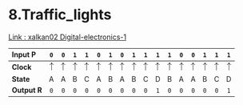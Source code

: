 
# 8.Traffic_lights

[Link : xalkan02 Digital-electronics-1](https://github.com/TarikVUT/Digital-electronics-1/tree/main/labs/8.traffic_lights)


| **Input P** | `0` | `0` | `1` | `1` | `0` | `1` | `0` | `1` | `1` | `1` | `1` | `0` | `0` | `1` | `1` | `1` |
| :-- | :-: | :-: | :-: | :-: | :-: | :-: | :-: | :-: | :-: | :-: | :-: | :-: | :-: | :-: | :-: | :-: |
| **Clock** | ![rising](https://github.com/TarikVUT/Digital-electronics-1/blob/main/labs/8.traffic_lights/image/1.png) | ![rising](https://github.com/TarikVUT/Digital-electronics-1/blob/main/labs/8.traffic_lights/image/1.png) | ![rising](https://github.com/TarikVUT/Digital-electronics-1/blob/main/labs/8.traffic_lights/image/1.png) | ![rising](https://github.com/TarikVUT/Digital-electronics-1/blob/main/labs/8.traffic_lights/image/1.png) | ![rising](https://github.com/TarikVUT/Digital-electronics-1/blob/main/labs/8.traffic_lights/image/1.png) | ![rising](https://github.com/TarikVUT/Digital-electronics-1/blob/main/labs/8.traffic_lights/image/1.png) | ![rising](https://github.com/TarikVUT/Digital-electronics-1/blob/main/labs/8.traffic_lights/image/1.png) | ![rising](https://github.com/TarikVUT/Digital-electronics-1/blob/main/labs/8.traffic_lights/image/1.png) | ![rising](https://github.com/TarikVUT/Digital-electronics-1/blob/main/labs/8.traffic_lights/image/1.png) | ![rising](https://github.com/TarikVUT/Digital-electronics-1/blob/main/labs/8.traffic_lights/image/1.png) | ![rising](https://github.com/TarikVUT/Digital-electronics-1/blob/main/labs/8.traffic_lights/image/1.png) | ![rising](https://github.com/TarikVUT/Digital-electronics-1/blob/main/labs/8.traffic_lights/image/1.png) | ![rising](https://github.com/TarikVUT/Digital-electronics-1/blob/main/labs/8.traffic_lights/image/1.png) | ![rising](https://github.com/TarikVUT/Digital-electronics-1/blob/main/labs/8.traffic_lights/image/1.png) | ![rising](https://github.com/TarikVUT/Digital-electronics-1/blob/main/labs/8.traffic_lights/image/1.png) | ![rising](https://github.com/TarikVUT/Digital-electronics-1/blob/main/labs/8.traffic_lights/image/1.png) |
| **State** | A | A | B | C | A | B | A | B | C | D | B | A | A | B | C | D |
| **Output R** | `0` | `0` | `0` | `0` | `0` | `0` | `0` | `0` | `0` | `1` | `0` | `0` | `0` |  `0` |  `0` | `1` |
